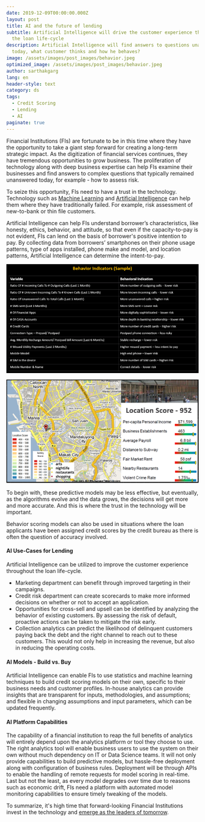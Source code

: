 ```yaml
---
date: 2019-12-09T00:00:00.000Z
layout: post
title: AI and the future of lending
subtitle: Artificial Intelligence will drive the customer experience throughout
  the loan life-cycle
description: Artificial Intelligence will find answers to questions unanswered
  today, what customer thinks and how he behaves?
image: /assets/images/post_images/behavior.jpeg
optimized_image: /assets/images/post_images/behavior.jpeg
author: sarthakgarg
lang: en
header-style: text
category: ds
tags:
  - Credit Scoring
  - Lending
  - AI
paginate: true
---
```

Financial Institutions (FIs) are fortunate to be in this time where they have the opportunity to take a giant step forward for creating a long-term strategic impact. As the digitization of financial services continues, they have tremendous opportunities to grow business. The proliferation of technology along with deep business expertise can help FIs examine their businesses and find answers to complex questions that typically remained unanswered today, for example - how to assess risk.

To seize this opportunity, FIs need to have a trust in the technology. Technology such as [Machine Learning](https://en.wikipedia.org/wiki/Machine_learning) and [Artificial Intelligence](https://en.wikipedia.org/wiki/Artificial_intelligence) can help them where they have traditionally failed. For example, risk assessment of new-to-bank or thin file customers.

Artificial Intelligence can help FIs understand borrower’s characteristics, like honesty, ethics, behavior, and attitude, so that even if the capacity-to-pay is not evident, FIs can lend on the basis of borrower's positive intention to pay. By collecting data from borrowers’ smartphones on their phone usage patterns, type of apps installed, phone make and model, and location patterns, Artificial Intelligence can determine the intent-to-pay.

![Behavior Indicators (Sample)](/assets/images/post_images/behavior_indicators.PNG "Behavior Scoring Indicators")

![Location Score](/assets/images/post_images/location_score.PNG "Location Scoring")

To begin with, these predictive models may be less effective, but eventually, as the algorithms evolve and the data grows, the decisions will get more and more accurate. And this is where the trust in the technology will be important.

Behavior scoring models can also be used in situations where the loan applicants have been assigned credit scores by the credit bureau as there is often the question of accuracy involved. 

#### AI Use-Cases for Lending

Artificial Intelligence can be utilized to improve the customer experience throughout the loan life-cycle. 

* Marketing department can benefit through improved targeting in their campaigns. 
* Credit risk department can create scorecards to make more informed decisions on whether or not to accept an application.
* Opportunities for cross-sell and upsell can be identified by analyzing the behavior of existing customers. By assessing the risk of default, proactive actions can be taken to mitigate the risk early.
* Collection analytics can predict the likelihood of delinquent customers paying back the debt and the right channel to reach out to these customers. This would not only help in increasing the revenue, but also in reducing the operating costs.

#### AI Models - Build vs. Buy

Artificial Intelligence can enable FIs to use statistics and machine learning techniques to build credit scoring models on their own, specific to their business needs and customer profiles. In-house analytics can provide insights that are transparent for inputs, methodologies, and assumptions; and flexible in changing assumptions and input parameters, which can be updated frequently.

#### AI Platform Capabilities

The capability of a financial institution to reap the full benefits of analytics will entirely depend upon the analytics platform or tool they choose to use. The right analytics tool will enable business users to use the system on their own without much dependency on IT or Data Science teams. It will not only provide capabilities to build predictive models, but hassle-free deployment along with configuration of business rules. Deployment will be through APIs to enable the handling of remote requests for model scoring in real-time. Last but not the least, as every model degrades over time due to reasons such as economic drift, FIs need a platform with automated model monitoring capabilities to ensure timely tweaking of the models.

To summarize, it's high time that forward-looking Financial Institutions invest in the technology and [emerge as the leaders of tomorrow](https://www.nucleussoftware.com/blog/digital-finance/how-analytics-is-helping-credit-managers-become-finance-leaders/).
